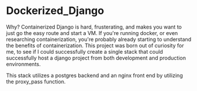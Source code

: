 # Dockerized_Django

Why?  Containerized Django is hard, frusterating, and makes you want to just go the easy route and start a VM.  If you're running docker, or even researching containerization, you're probably already starting to understand the benefits of containerization.  This project was born out of curiosity for me, to see if I could successfully create a single stack that could successfully host a django project from both development and production environments. 

This stack utilizes a postgres backend and an nginx front end by utilizing the proxy_pass function.  

